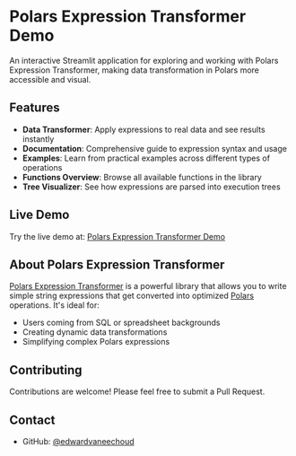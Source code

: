 # Polars Expression Transformer Demo

An interactive Streamlit application for exploring and working with Polars Expression Transformer, making data transformation in Polars more accessible and visual.

## Features

* **Data Transformer**: Apply expressions to real data and see results instantly
* **Documentation**: Comprehensive guide to expression syntax and usage
* **Examples**: Learn from practical examples across different types of operations
* **Functions Overview**: Browse all available functions in the library
* **Tree Visualizer**: See how expressions are parsed into execution trees

## Live Demo

Try the live demo at: [Polars Expression Transformer Demo](https://polars-expr-transformer-playground-whuwbghlymon84t5ciewp3.streamlit.app/)

## About Polars Expression Transformer

[Polars Expression Transformer](https://github.com/edwardvaneechoud/polars_expr_transformer) is a powerful library that allows you to write simple string expressions that get converted into optimized [Polars](https://pola.rs/) operations. It's ideal for:

* Users coming from SQL or spreadsheet backgrounds
* Creating dynamic data transformations
* Simplifying complex Polars expressions

## Contributing

Contributions are welcome! Please feel free to submit a Pull Request.

## Contact

- GitHub: [@edwardvaneechoud](https://github.com/edwardvaneechoud)
